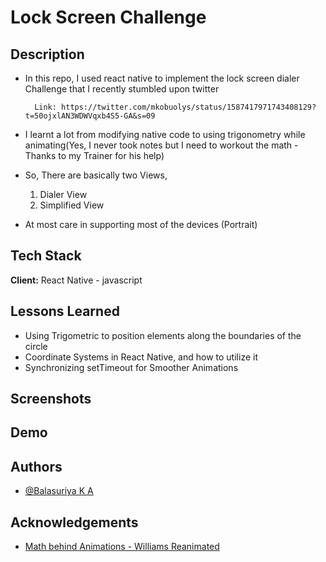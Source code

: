 # Lock Screen Challenge

## Description

* In this repo, I used react native to implement the lock screen dialer Challenge that I recently stumbled upon twitter

        Link: https://twitter.com/mkobuolys/status/1587417971743408129?t=50ojxlAN3WDWVqxb4S5-GA&s=09

* I learnt a lot from modifying native code to using trigonometry while animating(Yes, I never took notes but I need to workout the math - Thanks to my Trainer for his help)
* So, There are basically two Views,
    
    1. Dialer View
    2. Simplified View

* At most care in supporting most of the devices (Portrait)
## Tech Stack

**Client:** 
React Native - javascript



## Lessons Learned

 - Using Trigometric to position elements along the boundaries of the circle
 - Coordinate Systems in React Native, and how to utilize it 
 - Synchronizing setTimeout for Smoother Animations


## Screenshots



## Demo



## Authors

- [@Balasuriya K A](https://github.com/BALASURIYA29)
## Acknowledgements

 - [Math behind Animations - Williams Reanimated](https://www.youtube.com/watch?v=-lF7sSTelOg)


